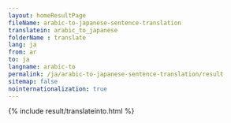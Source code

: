 ```yaml
---
layout: homeResultPage
fileName: arabic-to-japanese-sentence-translation
translatein: arabic_to_japanese
folderName : translate
lang: ja
from: ar
to: ja
langname: arabic-to
permalink: /ja/arabic-to-japanese-sentence-translation/result
sitemap: false
nointernationalization: true
---
```

{% include result/translateinto.html %}

<script src="/js/result/translation.js" data-foldername="{{page.folderName}}" data-lang="{{page.lang}}"></script>
